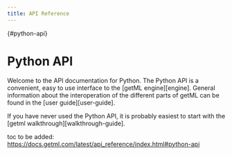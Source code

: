 ```yaml
---
title: API Reference
---
```


[](){#python-api}
# Python API

Welcome to the API documentation for Python. The Python API is a convenient,
easy to use interface to the [getML engine][engine]. General
information about the interoperation of the different parts of getML can be
found in the [user guide][user-guide].

If you have never used the Python API, it is probably easiest to start with the
[getml walkthrough][walkthrough-guide].

toc to be added: https://docs.getml.com/latest/api_reference/index.html#python-api


